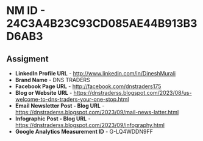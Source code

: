 # NM ID -  24C3A4B23C93CD085AE44B913B3D6AB3
## Assigment
-	__LinkedIn Profile URL__ - http://www.linkedin.com/in/DineshMurali
-	__Brand Name__ - DNS TRADERS 
-	__Facebook Page URL__ - http://facebook.com/dnstraders175
-	__Blog or Website URL__ - https://dnstraderss.blogspot.com/2023/08/us-welcome-to-dns-traders-your-one-stop.html
-	__Email Newsletter Post - Blog URL__ - https://dnstraderss.blogspot.com/2023/09/mail-news-latter.html
-	__Infographic Post - Blog URL__ - https://dnstraderss.blogspot.com/2023/09/infography.html
-	__Google Analytics Measurement ID__ - G-LQ4WDDN9FF

